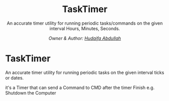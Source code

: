 <h1 align="center">TaskTimer <a href="https://github.com/7odaifa-ab/TaskTimer"></a></h1>
<p align="center">
 <a target=[![Download](https://img.shields.io/badge/Download-V1.0-brightgreen)](https://github.com/7odaifa-ab/TaskTimer/releases/download/Release/TaskTimer_Setup.exe)></a>
 <a target=[![releases](https://img.shields.io/badge/Releases-Versions%20List-lightgrey)](https://github.com/7odaifa-ab/TaskTimer/releases)></a>
 <a target=[![Java](https://img.shields.io/badge/Java-16.0.2-orange?logo=java)](https://www.oracle.com/java/technologies/javase/16-0-2-relnotes.html)></a>
 <a target=[![Gradle](https://img.shields.io/badge/Gradle-7.2%2B-green)](https://gradle.org/)></a>
 <a target=[![The Unlicens](https://img.shields.io/badge/Licence-The%20Unlicens-blue)](LICENSE)></a>
</p>

<p align="center">An accurate timer utility for running periodic tasks/commands on the given interval Hours, Minutes, Seconds.</p>

<i><p align="center">
  Owner & Author: <a target="_blank" href="https://github.com/7odaifa-ab">Hudaifa Abdullah</a><br>
</p></i>








# TaskTimer
An accurate timer utility for running periodic tasks on the given interval ticks or dates.

it's a Timer that can send a Command to CMD after the timer Finish e.g. Shutdown the Computer

